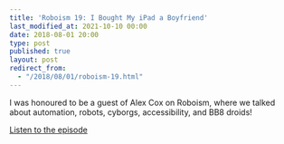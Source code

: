 ```yaml
---
title: 'Roboism 19: I Bought My iPad a Boyfriend'
last_modified_at: 2021-10-10 00:00
date: 2018-08-01 20:00
type: post
published: true
layout: post
redirect_from:
  - "/2018/08/01/roboism-19.html"
---
```

I was honoured to be a guest of Alex Cox on Roboism, where we talked about automation, robots, cyborgs, accessibility, and BB8 droids!  

<!--more-->

<a href="https://www.relay.fm/roboism/19">Listen to the episode</a>  
